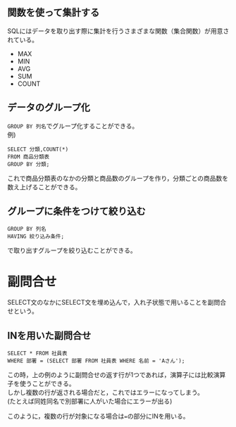 ## 関数を使って集計する

SQLにはデータを取り出す際に集計を行うさまざまな関数（集合関数）が用意されている。  

- MAX
- MIN
- AVG
- SUM
- COUNT

## データのグループ化

`GROUP BY 列名`でグループ化することができる。  
例)
```
SELECT 分類,COUNT(*)
FROM 商品分類表
GROUP BY 分類;  
```
これで商品分類表のなかの分類と商品数のグループを作り，分類ごとの商品数を数え上げることができる。


## グループに条件をつけて絞り込む

```
GROUP BY 列名
HAVING 絞り込み条件;
```

で取り出すグループを絞り込むことができる。  


# 副問合せ

SELECT文のなかにSELECT文を埋め込んで，入れ子状態で用いることを副問合せという。  

## INを用いた副問合せ

```
SELECT * FROM 社員表
WHERE 部署 = (SELECT 部署 FROM 社員表 WHERE 名前 = 'Aさん');
```

この時，上の例のように副問合せの返す行が1つであれば，演算子には比較演算子を使うことができる。  
しかし複数の行が返される場合だと，これではエラーになってしまう。  
(たとえば同姓同名で別部署に人がいた場合にエラーが出る)  

このように，複数の行が対象になる場合は`=`の部分にINを用いる。  


